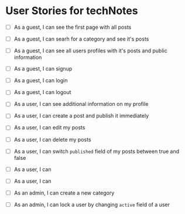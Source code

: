 # User Stories for techNotes

-  [ ] As a guest, I can see the first page with all posts
-  [ ] As a guest, I can searh for a category and see it's posts
-  [ ] As a guest, I can see all users profiles with it's posts and public information
-  [ ] As a guest, I can signup
-  [ ] As a guest, I can login
-  [ ] As a guest, I can logout

-  [ ] As a user, I can see additional information on my profile
-  [ ] As a user, I can create a post and publish it immediately
-  [ ] As a user, I can edit my posts
-  [ ] As a user, I can delete my posts
-  [ ] As a user, I can switch `published` field of my posts between true and false
-  [ ] As a user, I can
-  [ ] As a user, I can

-  [ ] As an admin, I can create a new category
-  [ ] As an admin, I can lock a user by changing `active` field of a user
